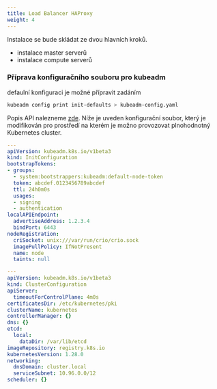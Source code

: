 ```yaml
---
title: Load Balancer HAProxy
weight: 4
---
```


Instalace se bude skládat ze dvou hlavních kroků.
- instalace master serverů
- instalace compute serverů

### Příprava konfiguračního souboru pro kubeadm

defaulní konfiguraci je možné přípravit zadáním
```sh
kubeadm config print init-defaults > kubeadm-config.yaml
```

Popis API nalezneme [zde](https://kubernetes.io/docs/reference/config-api/kubeadm-config.v1beta3/). Níže je uveden konfigurační soubor, který je modifikován pro prostředí na kterém je možno provozovat plnohodnotný Kubernetes cluster.

```yaml
---
apiVersion: kubeadm.k8s.io/v1beta3
kind: InitConfiguration
bootstrapTokens:
- groups:
  - system:bootstrappers:kubeadm:default-node-token
  token: abcdef.0123456789abcdef
  ttl: 24h0m0s
  usages:
  - signing
  - authentication
localAPIEndpoint:
  advertiseAddress: 1.2.3.4
  bindPort: 6443
nodeRegistration:
  criSocket: unix:///var/run/crio/crio.sock
  imagePullPolicy: IfNotPresent
  name: node
  taints: null

---
apiVersion: kubeadm.k8s.io/v1beta3
kind: ClusterConfiguration
apiServer:
  timeoutForControlPlane: 4m0s
certificatesDir: /etc/kubernetes/pki
clusterName: kubernetes
controllerManager: {}
dns: {}
etcd:
  local:
    dataDir: /var/lib/etcd
imageRepository: registry.k8s.io
kubernetesVersion: 1.28.0
networking:
  dnsDomain: cluster.local
  serviceSubnet: 10.96.0.0/12
scheduler: {}
```
